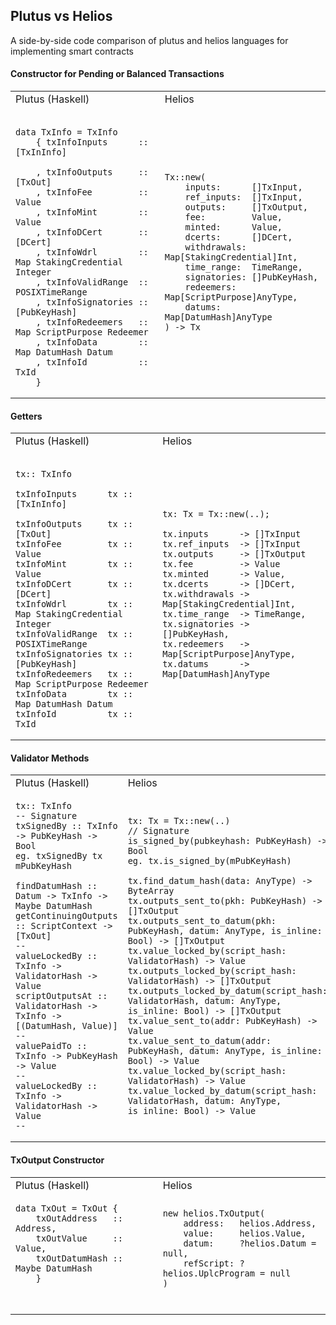 ## Plutus vs Helios 
A side-by-side code comparison of plutus and helios languages for implementing smart contracts

#### Constructor for Pending or Balanced Transactions

<table>
<tr>
<td> Plutus (Haskell) </td> <td> Helios </td>
</tr>
<tr>
<td>

```

data TxInfo = TxInfo
    { txInfoInputs      :: [TxInInfo] 
    
    , txInfoOutputs     :: [TxOut]
    , txInfoFee         :: Value 
    , txInfoMint        :: Value
    , txInfoDCert       :: [DCert]
    , txInfoWdrl        :: Map StakingCredential Integer
    , txInfoValidRange  :: POSIXTimeRange 
    , txInfoSignatories :: [PubKeyHash] 
    , txInfoRedeemers   :: Map ScriptPurpose Redeemer
    , txInfoData        :: Map DatumHash Datum
    , txInfoId          :: TxId
    }
```

</td>

<td>

```
Tx::new(
    inputs:      []TxInput,
    ref_inputs:  []TxInput,
    outputs:     []TxOutput,
    fee:         Value,
    minted:      Value,
    dcerts:      []DCert,
    withdrawals: Map[StakingCredential]Int,
    time_range:  TimeRange,
    signatories: []PubKeyHash,
    redeemers:   Map[ScriptPurpose]AnyType,
    datums:      Map[DatumHash]AnyType
) -> Tx
```

</td>
</tr>
</table>

<h4> Getters </h4>

<table>
<tr>
<td> Plutus (Haskell) </td> <td> Helios </td>
</tr>
<tr>
<td>

```

tx:: TxInfo

txInfoInputs      tx :: [TxInInfo] 

txInfoOutputs     tx :: [TxOut]
txInfoFee         tx :: Value 
txInfoMint        tx :: Value
txInfoDCert       tx :: [DCert]
txInfoWdrl        tx :: Map StakingCredential Integer
txInfoValidRange  tx :: POSIXTimeRange 
txInfoSignatories tx :: [PubKeyHash] 
txInfoRedeemers   tx :: Map ScriptPurpose Redeemer
txInfoData        tx :: Map DatumHash Datum
txInfoId          tx :: TxId

```

</td>

<td>

```
tx: Tx = Tx::new(..);

tx.inputs      -> []TxInput
tx.ref_inputs  -> []TxInput
tx.outputs     -> []TxOutput
tx.fee         -> Value
tx.minted      -> Value,
tx.dcerts      -> []DCert,
tx.withdrawals -> Map[StakingCredential]Int,
tx.time_range  -> TimeRange,
tx.signatories -> []PubKeyHash,
tx.redeemers   -> Map[ScriptPurpose]AnyType,
tx.datums      -> Map[DatumHash]AnyType

```

</td>
</tr>
</table>

<h4> Validator Methods </h4>

<table>
<tr>
<td> Plutus (Haskell) </td> <td> Helios </td>
</tr>
<tr>
<td>

```
tx:: TxInfo
-- Signature
txSignedBy :: TxInfo -> PubKeyHash -> Bool
eg. txSignedBy tx mPubKeyHash

findDatumHash :: Datum -> TxInfo -> Maybe DatumHash
getContinuingOutputs :: ScriptContext -> [TxOut]
--
valueLockedBy :: TxInfo -> ValidatorHash -> Value
scriptOutputsAt :: ValidatorHash -> TxInfo -> [(DatumHash, Value)]
--
valuePaidTo :: TxInfo -> PubKeyHash -> Value
--
valueLockedBy :: TxInfo -> ValidatorHash -> Value
--

```

</td>

<td>

```
tx: Tx = Tx::new(..)
// Signature
is_signed_by(pubkeyhash: PubKeyHash) -> Bool
eg. tx.is_signed_by(mPubKeyHash)

tx.find_datum_hash(data: AnyType) -> ByteArray
tx.outputs_sent_to(pkh: PubKeyHash) -> []TxOutput
tx.outputs_sent_to_datum(pkh: PubKeyHash, datum: AnyType, is_inline: Bool) -> []TxOutput
tx.value_locked_by(script_hash: ValidatorHash) -> Value
tx.outputs_locked_by(script_hash: ValidatorHash) -> []TxOutput
tx.outputs_locked_by_datum(script_hash: ValidatorHash, datum: AnyType, is_inline: Bool) -> []TxOutput
tx.value_sent_to(addr: PubKeyHash) -> Value
tx.value_sent_to_datum(addr: PubKeyHash, datum: AnyType, is_inline: Bool) -> Value
tx.value_locked_by(script_hash: ValidatorHash) -> Value
tx.value_locked_by_datum(script_hash: ValidatorHash, datum: AnyType, is_inline: Bool) -> Value

```

</td>
</tr>
</table>

<h4> TxOutput Constructor </h4>

<table>
<tr>
<td> Plutus (Haskell) </td> <td> Helios </td>
</tr>
<tr>
<td>

```
data TxOut = TxOut {
    txOutAddress   :: Address,
    txOutValue     :: Value,
    txOutDatumHash :: Maybe DatumHash
    }
    
    
```

</td>

<td>

```
new helios.TxOutput(
    address:   helios.Address,
    value:     helios.Value,
    datum:     ?helios.Datum = null,
    refScript: ?helios.UplcProgram = null
)
    
```

</td>
</tr>
</table>
